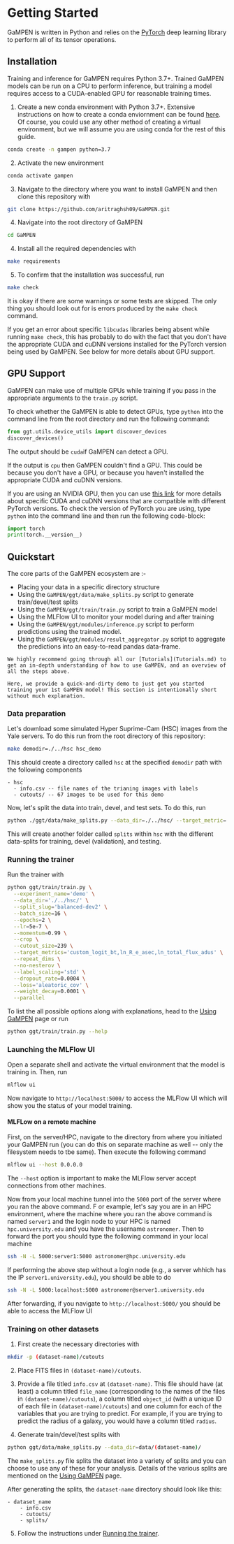 # Getting Started

GaMPEN is written in Python and relies on the [PyTorch](https://pytorch.org/) deep learning library to perform all of its tensor operations.

## Installation
Training and inference for GaMPEN requires Python 3.7+. Trained GaMPEN models can be run on a CPU to perform inference, but training a model requires access to a CUDA-enabled GPU for reasonable training times.

1. Create a new conda environment with Python 3.7+. Extensive instructions on how to create a conda enviornment can be found [here](https://conda.io/projects/conda/en/latest/user-guide/tasks/manage-environments.html#creating-an-environment-with-commands). Of course, you could use any other method of creating a virtual environment, but we will assume you are using conda for the rest of this guide.
```bash
conda create -n gampen python=3.7
```
2. Activate the new environment
```bash
conda activate gampen
```
3. Navigate to the directory where you want to install GaMPEN and then clone this repository with
```bash
git clone https://github.com/aritraghsh09/GaMPEN.git
```
4. Navigate into the root directory of GaMPEN 
```bash
cd GaMPEN
```
4. Install all the required dependencies with
```bash
make requirements
```
5. To confirm that the installation was successful, run
```bash
make check
```
It is okay if there are some warnings or some tests are skipped. The only thing you should look out for is errors produced by the `make check` command.

If you get an error about specific `libcudas` libraries being absent while running `make check`, this has probably to do with the fact that you don't have the appropriate CUDA and cuDNN versions installed for the PyTorch version being used by GaMPEN. See below for more details about GPU support.

## GPU Support

GaMPEN can make use of multiple GPUs while training if you pass in the appropriate arguments to the `train.py` script.

To check whether the GaMPEN is able to detect GPUs, type `python` into the command line from the root directory and run the following command:
```python
from ggt.utils.device_utils import discover_devices
discover_devices()
```
The output should be `cuda`if GaMPEN can detect a GPU.

If the output is `cpu` then GaMPEN couldn't find a GPU. This could be because you don't have a GPU, or because you haven't installed the appropriate CUDA and cuDNN versions.

 If you are using an NVIDIA GPU, then you can use [this link](https://catalog.ngc.nvidia.com/orgs/nvidia/containers/pytorch) for more details about specific CUDA and cuDNN versions that are compatible with different PyTorch versions. To check the version of PyTorch you are using, type `python` into the command line and then run the following code-block:

```python
import torch
print(torch.__version__)
```


## Quickstart

The core parts of the GaMPEN ecosystem are :-

* Placing your data in a specific directory structure
* Using the `GaMPEN/ggt/data/make_splits.py` script to generate train/devel/test splits
* Using the `GaMPEN/ggt/train/train.py` script to train a GaMPEN model
* Using the MLFlow UI to monitor your model during and after training
* Using the `GaMPEN/ggt/modules/inference.py` script to perform predictions using the trained model.
* Using the `GaMPEN/ggt/modules/result_aggregator.py` script to aggregate the predictions into an easy-to-read pandas data-frame.

```{attention}
We highly recommend going through all our [Tutorials](Tutorials.md) to get an in-depth understanding of how to use GaMPEN, and an overview of all the steps above.

Here, we provide a quick-and-dirty demo to just get you started training your 1st GaMPEN model! This section is intentionally short without much explanation.
```

### Data preparation
Let's download some simulated Hyper Suprime-Cam (HSC) images from the Yale servers. To do this run from the root directory of this repository:

```bash
make demodir=./../hsc hsc_demo
```

This should create a directory called `hsc` at the specified `demodir` path with the following components

```text
- hsc
  - info.csv -- file names of the trianing images with labels
  - cutouts/ -- 67 images to be used for this demo
```

Now, let's split the data into train, devel, and test sets. To do this, run
```bash
python ./ggt/data/make_splits.py --data_dir=./../hsc/ --target_metric='bt'
```

This will create another folder called `splits` within `hsc` with the different data-splits for training, devel (validation), and testing.

### Running the trainer
Run the trainer with
```bash
python ggt/train/train.py \
  --experiment_name='demo' \
  --data_dir='./../hsc/' \
  --split_slug='balanced-dev2' \
  --batch_size=16 \
  --epochs=2 \
  --lr=5e-7 \
  --momentum=0.99 \
  --crop \
  --cutout_size=239 \
  --target_metrics='custom_logit_bt,ln_R_e_asec,ln_total_flux_adus' \
  --repeat_dims \
  --no-nesterov \
  --label_scaling='std' \
  --dropout_rate=0.0004 \
  --loss='aleatoric_cov' \
  --weight_decay=0.0001 \
  --parallel
```
To list the all possible options along with explanations, head to the [Using GaMPEN](Using_GaMPEN.md) page or run
```bash
python ggt/train/train.py --help
```

### Launching the MLFlow UI

Open a separate shell and activate the virtual environment that the model is training in. Then, run
```bash
mlflow ui
```
Now navigate to `http://localhost:5000/` to access the MLFlow UI which will show you the status of your model training.

#### MLFLow on a remote machine

First, on the server/HPC, navigate to the directory from where you initiated your GaMPEN run (you can do this on separate machine as well -- only the filesystem needs to tbe same). Then execute the following command 

```bash
mlflow ui --host 0.0.0.0
```

The `--host` option is important to make the MLFlow  server accept connections from other machines. 

Now from your local machine tunnel into the `5000` port of the server where you ran the above command.
F
or example, let's say you are in an HPC environment, where the machine where you ran the above command is named `server1` and the login node to your HPC is named `hpc.university.edu` and you have the username `astronomer`. Then to forward the port you should type the following command in your local machine 

```bash
ssh -N -L 5000:server1:5000 astronomer@hpc.university.edu
```

If performing the above step without a login node (e.g., a server whhich has the IP `server1.university.edu`), you should be able to do 

```bash
ssh -N -L 5000:localhost:5000 astronomer@server1.university.edu
```

After forwarding, if you navigate to  `http://localhost:5000/` you should be able to access the MLFlow UI



### Training on other datasets
1. First create the necessary directories with
```bash
mkdir -p (dataset-name)/cutouts
```
2. Place FITS files in `(dataset-name)/cutouts`.
3. Provide a file titled `info.csv` at `(dataset-name)`. This file should have (at least) a column titled `file_name` (corresponding to the names of the files in `(dataset-name)/cutouts`), a column titled `object_id` (with a unique ID of each file in `(dataset-name)/cutouts`) and one column for each of the variables that you are trying to predict. For example, if you are trying to predict the radius of a galaxy, you would have a column titled `radius`. 

4. Generate train/devel/test splits with
```bash
python ggt/data/make_splits.py --data_dir=data/(dataset-name)/
```

The `make_splits.py` file splits the dataset into a variety of splits and you can choose to use any of these for your analysis. Details of the various splits are mentioned on the [Using GaMPEN](https://gampen.readthedocs.io/en/latest/Using_GaMPEN.html#make-splits) page.

After generating the splits, the `dataset-name` directory should look like this:
```
- dataset_name
    - info.csv
    - cutouts/
    - splits/
```
5. Follow the instructions under [Running the trainer](#running-the-trainer).



